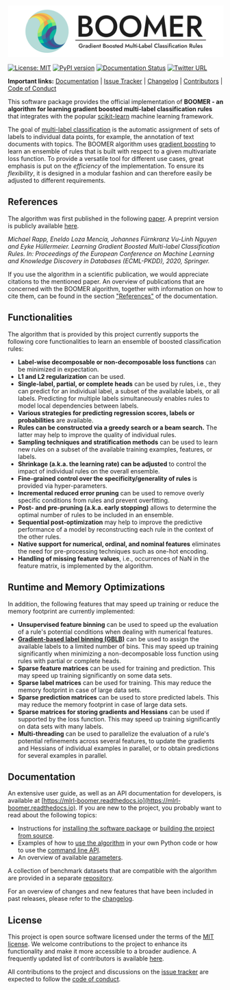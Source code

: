 <p align="center">
  <picture>
    <source media="(prefers-color-scheme: dark)" srcset="assets/logo_dark.svg">
    <source media="(prefers-color-scheme: light)" srcset="assets/logo_light.svg">
    <img alt="BOOMER - Gradient Boosted Multi-Label Classification Rules" src="assets/logo_light.svg">
  </picture>
</p>

[![License: MIT](https://img.shields.io/badge/License-MIT-yellow.svg)](https://opensource.org/licenses/MIT)
[![PyPI version](https://badge.fury.io/py/mlrl-boomer.svg)](https://badge.fury.io/py/mlrl-boomer)
[![Documentation Status](https://readthedocs.org/projects/mlrl-boomer/badge/?version=latest)](https://mlrl-boomer.readthedocs.io/en/latest/?badge=latest)
[![Twitter URL](https://img.shields.io/twitter/url?label=Follow%20on%20Twitter&style=social&url=https%3A%2F%2Ftwitter.com%2FBOOMER_ML)](https://twitter.com/BOOMER_ML)

**Important links:** [Documentation](https://mlrl-boomer.readthedocs.io) | [Issue Tracker](https://github.com/mrapp-ke/Boomer/issues) | [Changelog](CHANGELOG.md) | [Contributors](CONTRIBUTORS.md) | [Code of Conduct](CODE_OF_CONDUCT.md)

This software package provides the official implementation of **BOOMER - an algorithm for learning gradient boosted multi-label classification rules** that integrates with the popular [scikit-learn](https://scikit-learn.org) machine learning framework.

The goal of [multi-label classification](https://en.wikipedia.org/wiki/Multi-label_classification) is the automatic assignment of sets of labels to individual data points, for example, the annotation of text documents with topics. The BOOMER algorithm uses [gradient boosting](https://en.wikipedia.org/wiki/Gradient_boosting) to learn an ensemble of rules that is built with respect to a given multivariate loss function. To provide a versatile tool for different use cases, great emphasis is put on the *efficiency* of the implementation. To ensure its *flexibility*, it is designed in a modular fashion and can therefore easily be adjusted to different requirements.  

## References

The algorithm was first published in the following [paper](https://doi.org/10.1007/978-3-030-67664-3_8). A preprint version is publicly available [here](https://arxiv.org/pdf/2006.13346.pdf).

*Michael Rapp, Eneldo Loza Mencía, Johannes Fürnkranz Vu-Linh Nguyen and Eyke Hüllermeier. Learning Gradient Boosted Multi-label Classification Rules. In: Proceedings of the European Conference on Machine Learning and Knowledge Discovery in Databases (ECML-PKDD), 2020, Springer.*

If you use the algorithm in a scientific publication, we would appreciate citations to the mentioned paper. An overview of publications that are concerned with the BOOMER algorithm, together with information on how to cite them, can be found in the section ["References"](https://mlrl-boomer.readthedocs.io/en/latest/references/index.html) of the documentation. 

## Functionalities

The algorithm that is provided by this project currently supports the following core functionalities to learn an ensemble of boosted classification rules:

* **Label-wise decomposable or non-decomposable loss functions** can be minimized in expectation.
* **L1 and L2 regularization** can be used.
* **Single-label, partial, or complete heads** can be used by rules, i.e., they can predict for an individual label, a subset of the available labels, or all labels. Predicting for multiple labels simultaneously enables rules to model local dependencies between labels.
* **Various strategies for predicting regression scores, labels or probabilities** are available.
* **Rules can be constructed via a greedy search or a beam search.** The latter may help to improve the quality of individual rules.
* **Sampling techniques and stratification methods** can be used to learn new rules on a subset of the available training examples, features, or labels.
* **Shrinkage (a.k.a. the learning rate) can be adjusted** to control the impact of individual rules on the overall ensemble.
* **Fine-grained control over the specificity/generality of rules** is provided via hyper-parameters.
* **Incremental reduced error pruning** can be used to remove overly specific conditions from rules and prevent overfitting.
* **Post- and pre-pruning (a.k.a. early stopping)** allows to determine the optimal number of rules to be included in an ensemble.
* **Sequential post-optimization** may help to improve the predictive performance of a model by reconstructing each rule in the context of the other rules.
* **Native support for numerical, ordinal, and nominal features** eliminates the need for pre-processing techniques such as one-hot encoding.
* **Handling of missing feature values**, i.e., occurrences of NaN in the feature matrix, is implemented by the algorithm.

## Runtime and Memory Optimizations

In addition, the following features that may speed up training or reduce the memory footprint are currently implemented:

* **Unsupervised feature binning** can be used to speed up the evaluation of a rule's potential conditions when dealing with numerical features.
* **[Gradient-based label binning (GBLB)](https://arxiv.org/pdf/2106.11690.pdf)** can be used to assign the available labels to a limited number of bins. This may speed up training significantly when minimizing a non-decomposable loss function using rules with partial or complete heads.
* **Sparse feature matrices** can be used for training and prediction. This may speed up training significantly on some data sets.
* **Sparse label matrices** can be used for training. This may reduce the memory footprint in case of large data sets.
* **Sparse prediction matrices** can be used to store predicted labels. This may reduce the memory footprint in case of large data sets.
* **Sparse matrices for storing gradients and Hessians** can be used if supported by the loss function. This may speed up training significantly on data sets with many labels.
* **Multi-threading** can be used to parallelize the evaluation of a rule's potential refinements across several features, to update the gradients and Hessians of individual examples in parallel, or to obtain predictions for several examples in parallel.

## Documentation

An extensive user guide, as well as an API documentation for developers, is available at [https://mlrl-boomer.readthedocs.io](https://mlrl-boomer.readthedocs.io). If you are new to the project, you probably want to read about the following topics:

* Instructions for [installing the software package](https://mlrl-boomer.readthedocs.io/en/latest/quickstart/index.html#installation) or [building the project from source](https://mlrl-boomer.readthedocs.io/en/latest/api/index.html#building-from-source).
* Examples of how to [use the algorithm](https://mlrl-boomer.readthedocs.io/en/latest/quickstart/index.html#using-the-algorithm) in your own Python code or how to use the [command line API](https://mlrl-boomer.readthedocs.io/en/latest/testbed/index.html).
* An overview of available [parameters](https://mlrl-boomer.readthedocs.io/en/latest/quickstart/index.html#parameters).

A collection of benchmark datasets that are compatible with the algorithm are provided in a separate [repository](https://github.com/mrapp-ke/Boomer-Datasets).

For an overview of changes and new features that have been included in past releases, please refer to the [changelog](CHANGELOG.md).

## License

This project is open source software licensed under the terms of the [MIT license](LICENSE.md). We welcome contributions to the project to enhance its functionality and make it more accessible to a broader audience. A frequently updated list of contributors is available [here](CONTRIBUTORS.md).

All contributions to the project and discussions on the [issue tracker](https://github.com/mrapp-ke/Boomer/issues) are expected to follow the [code of conduct](CODE_OF_CONDUCT.md).
